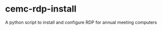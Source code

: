 cemc-rdp-install
================

A python script to install and configure RDP for annual meeting computers
